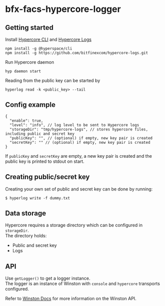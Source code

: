 # bfx-facs-hypercore-logger

## Getting started
Install [Hypercore CLI](https://hypercore-protocol.org/) and [Hypercore Logs](https://github.com/bitfinexcom/hypercore-logs)
```
npm install -g @hyperspace/cli 
npm install -g https://github.com/bitfinexcom/hypercore-logs.git
```

Run Hypercore daemon
```
hyp daemon start
```

Reading from the public key can be started by
```
hyperlog read -k <public_key> --tail
```

## Config example
```jsonc
{
  "enable": true,
  "level": "info", // log level to be sent to Hypercore logs
  "storageDir": "tmp/hypercore-logs", // stores hypercore files, including public and secret key
  "publicKey": "", // (optional) if empty, new key pair is created
  "secretKey": "" // (optional) if empty, new key pair is created
}
```

If `publicKey` and `secretKey` are empty, a new key pair is created and the public key is printed to stdout on start.


## Creating public/secret key
Creating your own set of public and secret key can be done by running:
```
$ hyperlog write -f dummy.txt
```

## Data storage
Hypercore requires a storage directory which can be configured in  `storageDir`.  
The directory holds:
- Public and secret key
- Logs

## API
Use `getLogger()` to get a logger instance.  
The logger is an instance of Winston with `console` and `hypercore` transports configured.

Refer to [Winston Docs](https://github.com/winstonjs/winston#readme) for more information on the Winston API.
